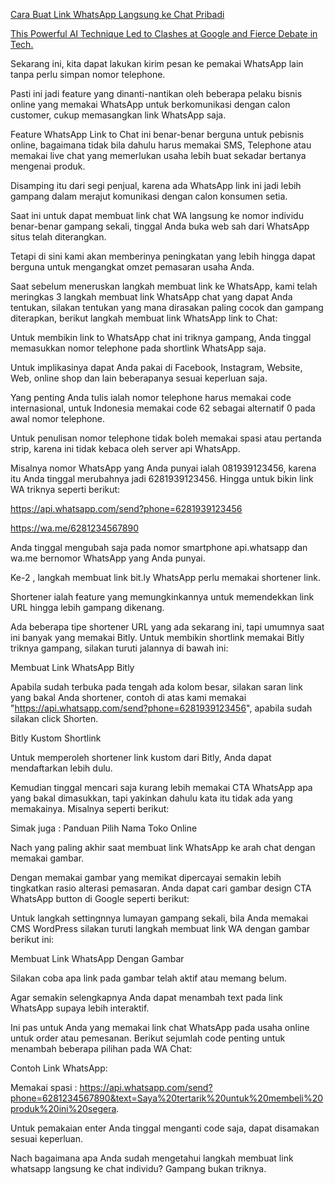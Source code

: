 
[Cara Buat Link WhatsApp Langsung ke Chat Pribadi](https://www.gadgetidr.com/tutorial-seputar-whatsapp/#Cara_Membuat_Link_Whatsapp)

 [This Powerful AI Technique Led to Clashes at Google and Fierce Debate in Tech.](https://www.morningbrew.com/emerging-tech/stories/2021/03/29/one-biggest-advancements-ai-also-sparked-fierce-debate-heres?utm_source=morning_brew)

Sekarang ini, kita dapat lakukan kirim pesan ke pemakai WhatsApp lain tanpa perlu simpan nomor telephone.

Pasti ini jadi feature yang dinanti-nantikan oleh beberapa pelaku bisnis online yang memakai WhatsApp untuk berkomunikasi dengan calon customer, cukup memasangkan link WhatsApp saja.

Feature WhatsApp Link to Chat ini benar-benar berguna untuk pebisnis online, bagaimana tidak bila dahulu harus memakai SMS, Telephone atau memakai live chat yang memerlukan usaha lebih buat sekadar bertanya mengenai produk.

Disamping itu dari segi penjual, karena ada WhatsApp link ini jadi lebih gampang dalam merajut komunikasi dengan calon konsumen setia.

Saat ini untuk dapat membuat link chat WA langsung ke nomor individu benar-benar gampang sekali, tinggal Anda buka web sah dari WhatsApp situs telah diterangkan.

Tetapi di sini kami akan memberinya peningkatan yang lebih hingga dapat berguna untuk mengangkat omzet pemasaran usaha Anda.

Saat sebelum meneruskan langkah membuat link ke WhatsApp, kami telah meringkas 3 langkah membuat link WhatsApp chat yang dapat Anda tentukan, silakan tentukan yang mana dirasakan paling cocok dan gampang diterapkan, berikut langkah membuat link WhatsApp link to Chat:

Untuk membikin link to WhatsApp chat ini triknya gampang, Anda tinggal memasukkan nomor telephone pada shortlink WhatsApp saja.

Untuk implikasinya dapat Anda pakai di Facebook, Instagram, Website, Web, online shop dan lain beberapanya sesuai keperluan saja.

Yang penting Anda tulis ialah nomor telephone harus memakai code internasional, untuk Indonesia memakai code 62 sebagai alternatif 0 pada awal nomor telephone.

Untuk penulisan nomor telephone tidak boleh memakai spasi atau pertanda strip, karena ini tidak kebaca oleh server api WhatsApp.

Misalnya nomor WhatsApp yang Anda punyai ialah 081939123456, karena itu Anda tinggal merubahnya jadi 6281939123456. Hingga untuk bikin link WA triknya seperti berikut:

https://api.whatsapp.com/send?phone=6281939123456

https://wa.me/6281234567890

Anda tinggal mengubah saja pada nomor smartphone api.whatsapp dan wa.me bernomor WhatsApp yang Anda punyai.

Ke-2 , langkah membuat link bit.ly WhatsApp perlu memakai shortener link.

Shortener ialah feature yang memungkinkannya untuk memendekkan link URL hingga lebih gampang dikenang.

Ada beberapa tipe shortener URL yang ada sekarang ini, tapi umumnya saat ini banyak yang memakai Bitly. Untuk membikin shortlink memakai Bitly triknya gampang, silakan turuti jalannya di bawah ini:



Membuat Link WhatsApp Bitly

Apabila sudah terbuka pada tengah ada kolom besar, silakan saran link yang bakal Anda shortener, contoh di atas kami memakai "https://api.whatsapp.com/send?phone=6281939123456", apabila sudah silakan click Shorten.



Bitly Kustom Shortlink

Untuk memperoleh shortener link kustom dari Bitly, Anda dapat mendaftarkan lebih dulu.

Kemudian tinggal mencari saja kurang lebih memakai CTA WhatsApp apa yang bakal dimasukkan, tapi yakinkan dahulu kata itu tidak ada yang memakainya. Misalnya seperti berikut:

Simak juga : Panduan Pilih Nama Toko Online

Nach yang paling akhir saat membuat link WhatsApp ke arah chat dengan memakai gambar.

Dengan memakai gambar yang memikat dipercayai semakin lebih tingkatkan rasio alterasi pemasaran. Anda dapat cari gambar design CTA WhatsApp button di Google seperti berikut:

Untuk langkah settingnnya lumayan gampang sekali, bila Anda memakai CMS WordPress silakan turuti langkah membuat link WA dengan gambar berikut ini:



Membuat Link WhatsApp Dengan Gambar

Silakan coba apa link pada gambar telah aktif atau memang belum.

Agar semakin selengkapnya Anda dapat menambah text pada link WhatsApp supaya lebih interaktif.

Ini pas untuk Anda yang memakai link chat WhatsApp pada usaha online untuk order atau pemesanan. Berikut sejumlah code penting untuk menambah beberapa pilihan pada WA Chat:

Contoh Link WhatsApp:

Memakai spasi : https://api.whatsapp.com/send?phone=6281234567890&text=Saya%20tertarik%20untuk%20membeli%20produk%20ini%20segera.

Untuk pemakaian enter Anda tinggal menganti code saja, dapat disamakan sesuai keperluan.

Nach bagaimana apa Anda sudah mengetahui langkah membuat link whatsapp langsung ke chat individu? Gampang bukan triknya.
